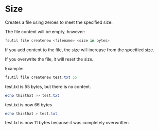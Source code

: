 # Size

Creates a file using zeroes to meet the specified size.

The file content will be empty, however:

```powershell
fsutil file createnew <filename> <size in bytes>
```

If you add content to the file, the size will increase from the specified size.

If you overwrite the file, it will reset the size.

Example:

```powershell
fsutil file createnew test.txt 55
```

test.txt is 55 bytes, but there is no content.

```powershell
echo thisthat >> test.txt
```

test.txt is now 66 bytes

```powershell
echo thisthat > test.txt
```

test.txt is now 11 bytes because it was completely overwritten.
